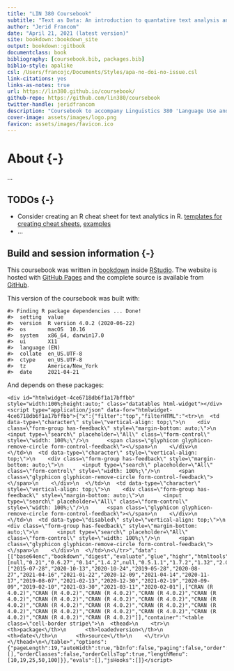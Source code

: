 ```yaml
--- 
title: "LIN 380 Coursebook"
subtitle: "Text as Data: An introduction to quantative text analysis and reproducible research with R"
author: "Jerid Francom"
date: "April 21, 2021 (latest version)"
site: bookdown::bookdown_site
output: bookdown::gitbook
documentclass: book
bibliography: [coursebook.bib, packages.bib]
biblio-style: apalike
csl: /Users/francojc/Documents/Styles/apa-no-doi-no-issue.csl
link-citations: yes
links-as-notes: true
url: https://lin380.github.io/coursebook/
github-repo: https://github.com/lin380/coursebook
twitter-handle: jeridfrancom
description: "Coursebook to accompany Linguistics 380 'Language Use and Technology' Fall 2021"
cover-image: assets/images/logo.png
favicon: assets/images/favicon.ico
---
```


# About {-}





...

## TODOs {-}

- Consider creating an R cheat sheet for text analytics in R. [templates for creating cheat sheets](https://www.rstudio.com/resources/cheatsheets/how-to-contribute-a-cheatsheet/), [examples](https://www.rstudio.com/resources/cheatsheets/)
- ...

## Build and session information {-}

This coursebook was written in [bookdown](http://bookdown.org/) inside [RStudio](http://www.rstudio.com/ide/). The website is hosted with [GitHub Pages](https://pages.github.com/) and the complete source is available from [GitHub](https://github.com/francojc).

<!-- and automatically updated after every commit by [Travis-CI](https://travis-ci.org).  -->


This version of the coursebook was built with:


```
#> Finding R package dependencies ... Done!
#>  setting  value                       
#>  version  R version 4.0.2 (2020-06-22)
#>  os       macOS  10.16                
#>  system   x86_64, darwin17.0          
#>  ui       X11                         
#>  language (EN)                        
#>  collate  en_US.UTF-8                 
#>  ctype    en_US.UTF-8                 
#>  tz       America/New_York            
#>  date     2021-04-21
```

And depends on these packages:


```{=html}
<div id="htmlwidget-4ce6718db6f1a17bffbb" style="width:100%;height:auto;" class="datatables html-widget"></div>
<script type="application/json" data-for="htmlwidget-4ce6718db6f1a17bffbb">{"x":{"filter":"top","filterHTML":"<tr>\n  <td data-type=\"character\" style=\"vertical-align: top;\">\n    <div class=\"form-group has-feedback\" style=\"margin-bottom: auto;\">\n      <input type=\"search\" placeholder=\"All\" class=\"form-control\" style=\"width: 100%;\"/>\n      <span class=\"glyphicon glyphicon-remove-circle form-control-feedback\"><\/span>\n    <\/div>\n  <\/td>\n  <td data-type=\"character\" style=\"vertical-align: top;\">\n    <div class=\"form-group has-feedback\" style=\"margin-bottom: auto;\">\n      <input type=\"search\" placeholder=\"All\" class=\"form-control\" style=\"width: 100%;\"/>\n      <span class=\"glyphicon glyphicon-remove-circle form-control-feedback\"><\/span>\n    <\/div>\n  <\/td>\n  <td data-type=\"character\" style=\"vertical-align: top;\">\n    <div class=\"form-group has-feedback\" style=\"margin-bottom: auto;\">\n      <input type=\"search\" placeholder=\"All\" class=\"form-control\" style=\"width: 100%;\"/>\n      <span class=\"glyphicon glyphicon-remove-circle form-control-feedback\"><\/span>\n    <\/div>\n  <\/td>\n  <td data-type=\"disabled\" style=\"vertical-align: top;\">\n    <div class=\"form-group has-feedback\" style=\"margin-bottom: auto;\">\n      <input type=\"search\" placeholder=\"All\" class=\"form-control\" style=\"width: 100%;\"/>\n      <span class=\"glyphicon glyphicon-remove-circle form-control-feedback\"><\/span>\n    <\/div>\n  <\/td>\n<\/tr>","data":[["base64enc","bookdown","digest","evaluate","glue","highr","htmltools","jsonlite","knitr","magrittr","markdown","mime","rlang","rmarkdown","stringi","stringr","tinytex","xfun","yaml"],[null,"0.21","0.6.27","0.14","1.4.2",null,"0.5.1.1","1.7.2","1.32","2.0.1",null,null,"0.4.10","2.7","1.5.3","1.4.0",null,"0.22","2.2.1"],["2015-07-28","2020-10-13","2020-10-24","2019-05-28","2020-08-27","2021-04-16","2021-01-22","2020-12-09","2021-04-14","2020-11-17","2019-08-07","2021-02-13","2020-12-30","2021-02-19","2020-09-09","2019-02-10","2021-03-30","2021-03-11","2020-02-01"],["CRAN (R 4.0.2)","CRAN (R 4.0.2)","CRAN (R 4.0.2)","CRAN (R 4.0.2)","CRAN (R 4.0.2)","CRAN (R 4.0.2)","CRAN (R 4.0.2)","CRAN (R 4.0.2)","CRAN (R 4.0.2)","CRAN (R 4.0.2)","CRAN (R 4.0.2)","CRAN (R 4.0.2)","CRAN (R 4.0.2)","CRAN (R 4.0.2)","CRAN (R 4.0.2)","CRAN (R 4.0.2)","CRAN (R 4.0.2)","CRAN (R 4.0.2)","CRAN (R 4.0.2)"]],"container":"<table class=\"cell-border stripe\">\n  <thead>\n    <tr>\n      <th>package<\/th>\n      <th>loadedversion<\/th>\n      <th>date<\/th>\n      <th>source<\/th>\n    <\/tr>\n  <\/thead>\n<\/table>","options":{"pageLength":19,"autoWidth":true,"bInfo":false,"paging":false,"order":[],"orderClasses":false,"orderCellsTop":true,"lengthMenu":[10,19,25,50,100]}},"evals":[],"jsHooks":[]}</script>
```




